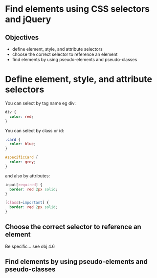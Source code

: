 # Find elements using CSS selectors and jQuery

## Objectives
- define element, style, and attribute selectors
- choose the correct selector to reference an element
- find elements by using pseudo-elements and pseudo-classes

# Define element, style, and attribute selectors

You can select by tag name eg div:

```css
div {
  color: red;
}
```

You can select by class or id:


```css
.card {
  color: blue;
}

#specificCard {
  color: grey;
}
```

and also by attributes:


```css
input[required] {
  border: red 2px solid;
}

[class$=important] {
  border: red 2px solid;
}
```

## Choose the correct selector to reference an element

Be specific... see obj 4.6

## Find elements by using pseudo-elements and pseudo-classes
